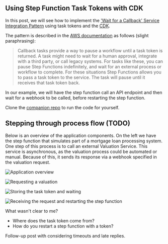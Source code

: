 ## Using Step Function Task Tokens with CDK

In this post, we will see how to implement the ['Wait for a Callback' Service Integration Pattern](https://docs.aws.amazon.com/step-functions/latest/dg/connect-to-resource.html#connect-wait-token) using task tokens and the [CDK](https://aws.amazon.com/cdk/).

The pattern is described in the [AWS documentation]((https://docs.aws.amazon.com/step-functions/latest/dg/connect-to-resource.html#connect-wait-token)) as follows (slight paraphrasing):

> Callback tasks provide a way to pause a workflow until a task token is returned. A task might need to wait for a human approval, integrate with a third party, or call legacy systems. For tasks like these, you can pause Step Functions indefinitely, and wait for an external process or workflow to complete. For these situations Step Functions allows you to pass a task token to the service. The task will pause until it receives that task token back.

In our example, we will have the step function call an API endpoint and then wait for a webhook to be called, before restarting the step function.

Clone the [companion repo](https://github.com/andybalham/https://github.com/andybalham/blog-task-tokens) to run the code for yourself.

## Stepping through process flow (TODO)

Below is an overview of the application components. On the left we have the step function that simulates part of a mortgage loan processing system. One step of this process is to call an external Valuation Service. This service is asynchronous, as the valuation process could be automated or manual. Because of this, it sends its response via a webhook specified in the valuation request.

![Application overview](https://github.com/andybalham/blog-source-code/blob/master/blog-posts/images/step-function-task-tokens/application-overview.png?raw=true)



![Requesting a valuation](https://github.com/andybalham/blog-source-code/blob/master/blog-posts/images/step-function-task-tokens/overview-diagram-step-01-request.png?raw=true)

![Storing the task token and waiting](https://github.com/andybalham/blog-source-code/blob/master/blog-posts/images/step-function-task-tokens/overview-diagram-step-02-store-token.png?raw=true)

![Receiving the request and restarting the step function](https://github.com/andybalham/blog-source-code/blob/master/blog-posts/images/step-function-task-tokens/overview-diagram-step-03-response.png?raw=true)

What wasn't clear to me?

- Where does the task token come from?
- How do you restart a step function with a token?

Follow-up post with considering timeouts and late replies.